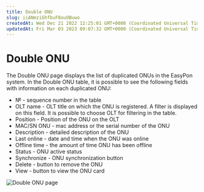 ```yaml
---
title: Double ONU
slug: iiANmziGhfbuF8ouOBuwo
createdAt: Wed Dec 21 2022 12:25:01 GMT+0000 (Coordinated Universal Time)
updatedAt: Fri Mar 03 2023 09:07:32 GMT+0000 (Coordinated Universal Time)
---
```


# Double ONU

The Double ONU page displays the list of duplicated ONUs in the EasyPon system. In the Double ONU table, it is possible to see the following fields with information on each duplicated ONU:

* № - sequence number in the table
* OLT name - OLT title on which the ONU is registered. A filter is displayed on this field. It is possible to choose OLT for filtering in the table.
* Position - Position of the ONU on the OLT
* MAC/SN ONU - mac address or the serial number of the ONU
* Description - detailed description of the ONU
* Last online - date and time when the ONU was online
* Offline time - the amount of time ONU has been offline
* Status - ONU active status
* Synchronize - ONU synchronization button
* Delete - button to remove the ONU
* View - button to view the ONU card

![Double ONU page](../.gitbook/assets/zdDlhB3S2yTs5YxUt5vDQ\_image.png)
